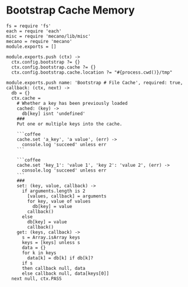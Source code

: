
# Bootstrap Cache Memory

    fs = require 'fs'
    each = require 'each'
    misc = require 'mecano/lib/misc'
    mecano = require 'mecano'
    module.exports = []

    module.exports.push (ctx) ->
      ctx.config.bootstrap ?= {}
      ctx.config.bootstrap.cache ?= {}
      ctx.config.bootstrap.cache.location ?= "#{process.cwd()}/tmp"

    module.exports.push name: 'Bootstrap # File Cache', required: true, callback: (ctx, next) ->
      db = {}
      ctx.cache =
        # Whether a key has been previously loaded
        cached: (key) ->
          db[key] isnt 'undefined'
        ###
        Put one or multiple keys into the cache.
        
        ```coffee
        cache.set 'a_key', 'a value', (err) ->
          console.log 'succeed' unless err
        ```

        ```coffee
        cache.set 'key_1': 'value 1', 'key 2': 'value 2', (err) ->
          console.log 'succeed' unless err
        ```
        ###
        set: (key, value, callback) ->
          if arguments.length is 2
            [values, callback] = arguments
            for key, value of values
              db[key] = value
            callback()
          else
            db[key] = value
            callback()
        get: (keys, callback) ->
          s = Array.isArray keys
          keys = [keys] unless s
          data = {}
          for k in keys
            data[k] = db[k] if db[k]?
          if s
          then callback null, data
          else callback null, data[keys[0]]
      next null, ctx.PASS

